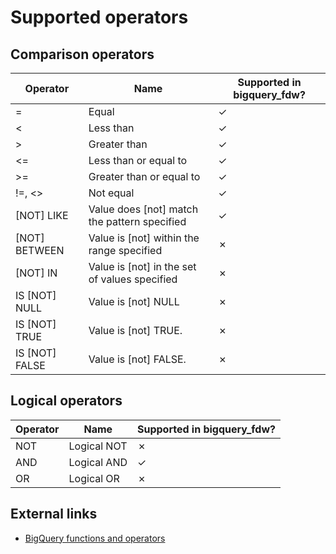 # Supported operators

## Comparison operators

| Operator | Name | Supported in bigquery_fdw? |
|-----|-----|-----|
| = | Equal | ✓ |
| < | Less than | ✓ |
| > | Greater than | ✓ |
| <= | Less than or equal to | ✓ |
| >= | Greater than or equal to | ✓ |
| !=, <> | Not equal | ✓ |
| [NOT] LIKE | Value does [not] match the pattern specified | ✓ |
| [NOT] BETWEEN | Value is [not] within the range specified | ✗ |
| [NOT] IN | Value is [not] in the set of values specified	 | ✗ |
| IS [NOT] NULL | Value is [not] NULL | ✗ |
| IS [NOT] TRUE | Value is [not] TRUE. | ✗ |
| IS [NOT] FALSE | Value is [not] FALSE. | ✗ |

## Logical operators

| Operator | Name | Supported in bigquery_fdw? |
|-----|-----|-----|
| NOT | Logical NOT | ✗ |
| AND | Logical AND | ✓ |
| OR | Logical OR | ✗ |

## External links

 - [BigQuery functions and operators](https://cloud.google.com/bigquery/docs/reference/standard-sql/functions-and-operators)
